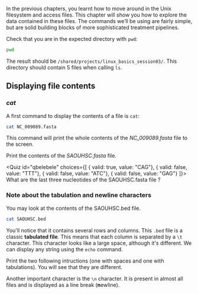 

<script>
	import Quiz from "components/Quiz.svelte";
	import Execute from "components/Execute.svelte";
</script>

In the previous chapters, you learnt how to move around in the Unix filesystem and access files. 
This chapter will show you how to explore the data contained in these files. 
The commands we’ll be using are fairly simple, but are solid building blocks of more sophisticated treatment pipelines.

Check that you are in the expected directory with `pwd`:

```bash
pwd
```

The result should be `/shared/projects/linux_basics_session03/`. This directory should contain 5 files when calling `ls`.

## Displaying file contents

### *cat*

A first command to display the contents of a file is `cat`:

```bash
cat NC_009089.fasta
```

This command will print the whole contents of the _NC_009089.fasta_ file to the screen.


Print the contents of the _SAOUHSC.fasta_ file. 

<Quiz id="qbelebele" choices={[
	{ valid: true, value: "CAG"},
	{ valid: false, value: "TTT"},
	{ valid: false, value: "ATC"},
	{ valid: false, value: "GAG"}
]}>
	<span slot="prompt">
		What are the last three nucleotides of the SAOUHSC.fasta file ?
	</span>
</Quiz>

### Note about the tabulation and newline characters

You may look at the contents of the SAOUHSC.bed file. 

```bash
cat SAOUHSC.bed
```

You'll notice that it contains several rows and columns. 
This `.bed` file is a classic **tabulated file**. This means that each
column is separated by a `\t` character. This character looks like 
a large space, although it's different. We can display 
any string using the `echo` command. 

Print the two following intructions (one with spaces and one with tabulations). You will
see that they are different.


<Execute command="echo -e 'A string with spaces separators'" />

<Execute command="echo -e 'A\tstring\twith\ttabulation\tseparators'" />

Another important character is the `\n` character. 
It is present in almost all files and is displayed
as a line break (**n**ewline).

<Execute command="echo -e 'A\nstring\nsplitted\non\nseveral\nlines'" />
